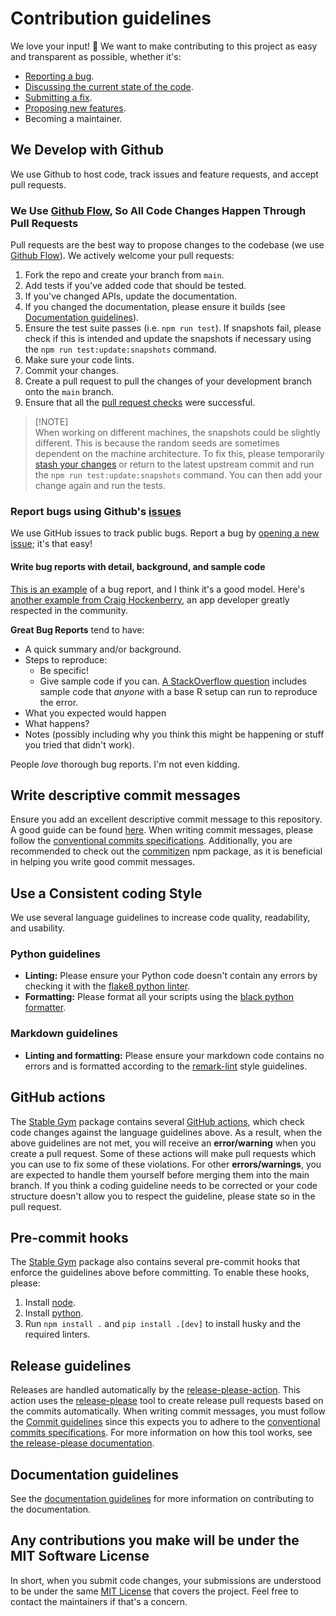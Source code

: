 # Contribution guidelines

<!--alex ignore easy-->

We love your input! 🚀 We want to make contributing to this project as easy and transparent as possible, whether it's:

*   [Reporting a bug](https://github.com/rickstaa/stable-gym/issues).
*   [Discussing the current state of the code](https://github.com/rickstaa/stable-gym/discussions).
*   [Submitting a fix](https://github.com/rickstaa/stable-gym/pulls).
*   [Proposing new features](https://github.com/rickstaa/stable-gym/issues).
*   Becoming a maintainer.

## We Develop with Github

<!-- alex ignore host-hostess -->

We use Github to host code, track issues and feature requests, and accept pull requests.

### We Use [Github Flow](https://docs.github.com/en), So All Code Changes Happen Through Pull Requests

Pull requests are the best way to propose changes to the codebase (we use [Github Flow](https://docs.github.com/en/get-started/quickstart/github-flow)). We actively welcome your pull requests:

1.  Fork the repo and create your branch from `main`.
2.  Add tests if you've added code that should be tested.
3.  If you've changed APIs, update the documentation.
4.  If you changed the documentation, please ensure it builds (see [Documentation guidelines](#documentation-guidelines)).
5.  Ensure the test suite passes (i.e. `npm run test`). If snapshots fail, please check if this is intended and update the snapshots if necessary using the `npm run test:update:snapshots` command.
6.  Make sure your code lints.
7.  Commit your changes.
8.  Create a pull request to pull the changes of your development branch onto the `main` branch.
9.  Ensure that all the [pull request checks](https://github.com/rickstaa/stable-gym/actions) were successful.

> \[!NOTE]\
> When working on different machines, the snapshots could be slightly different. This is because the random seeds are sometimes dependent on the machine architecture. To fix this, please temporarily [stash your changes](https://git-scm.com/book/en/v2/Git-Tools-Stashing-and-Cleaning) or return to the latest upstream commit and run the `npm run test:update:snapshots` command. You can then add your change again and run the tests.

### Report bugs using Github's [issues](https://github.com/rickstaa/stable-gym/issues)

<!--alex ignore easy-->

We use GitHub issues to track public bugs. Report a bug by [opening a new issue](https://github.com/rickstaa/stable-gym/issues/new/choose); it's that easy!

#### Write bug reports with detail, background, and sample code

[This is an example](https://stackoverflow.com/q/12488905/180626) of a bug report, and I think it's a good model. Here's [another example from Craig Hockenberry](http://www.openradar.me/11905408), an app developer greatly respected in the community.

**Great Bug Reports** tend to have:

*   A quick summary and/or background.
*   Steps to reproduce:
    *   Be specific!
    *   Give sample code if you can. [A StackOverflow question](https://stackoverflow.com/q/12488905/180626) includes sample code that *anyone* with a base R setup can run to reproduce the error.
*   What you expected would happen
*   What happens?
*   Notes (possibly including why you think this might be happening or stuff you tried that didn't work).

People *love* thorough bug reports. I'm not even kidding.

## Write descriptive commit messages

Ensure you add an excellent descriptive commit message to this repository. A good guide can be found [here](https://www.conventionalcommits.org/en/v1.0.0/). When writing commit messages, please follow the [conventional commits specifications](https://www.conventionalcommits.org/en/v1.0.0/). Additionally, you are recommended to check out the [commitizen](https://github.com/commitizen/cz-cli) npm package, as it is beneficial in helping you write good commit messages.

## Use a Consistent coding Style

We use several language guidelines to increase code quality, readability, and usability.

### Python guidelines

<!--alex ignore black-->

*   **Linting:** Please ensure your Python code doesn't contain any errors by checking it with the [flake8 python linter](https://flake8.pycqa.org/en/latest/).
*   **Formatting:** Please format all your scripts using the [black python formatter](https://github.com/psf/black).

### Markdown guidelines

*   **Linting and formatting:** Please ensure your markdown code contains no errors and is formatted according to the [remark-lint](https://github.com/remarkjs/remark-lint) style guidelines.

## GitHub actions

The [Stable Gym](https://github.com/rickstaa/stable-gym) package contains several [GitHub actions](https://github.com/rickstaa/stable-gym/actions), which check code changes against the language guidelines above. As a result, when the above guidelines are not met, you will receive an **error/warning** when you create a pull request. Some of these actions will make pull requests which you can use to fix some of these violations. For other **errors/warnings**, you are expected to handle them yourself before merging them into the main branch. If you think a coding guideline needs to be corrected or your code structure doesn't allow you to respect the guideline, please state so in the pull request.

## Pre-commit hooks

The [Stable Gym](https://github.com/rickstaa/stable-gym) package also contains several pre-commit hooks that enforce the guidelines above before committing. To enable these hooks, please:

1.  Install [node](https://nodejs.org/en/download/package-manager).
2.  Install [python](https://www.python.org/downloads).
3.  Run `npm install .` and `pip install .[dev]` to install husky and the required linters.

## Release guidelines

Releases are handled automatically by the [release-please-action](https://github.com/google-github-actions/release-please-action). This action uses the [release-please](https://github.com/googleapis/release-please) tool to create release pull requests based on the commits automatically. When writing commit messages, you must follow the [Commit guidelines](#write-descriptive-commit-messages) since this expects you to adhere to the [conventional commits specifications](https://www.conventionalcommits.org/en/v1.0.0/). For more information on how this tool works, see [the release-please documentation](https://github.com/googleapis/release-please).

## Documentation guidelines

See the [documentation guidelines](https://rickstaa.dev/stable-gym/dev/doc_dev.html) for more information on contributing to the documentation.

## Any contributions you make will be under the MIT Software License

In short, when you submit code changes, your submissions are understood to be under the same [MIT License](https://choosealicense.com/licenses/mit/) that covers the project. Feel free to contact the maintainers if that's a concern.
